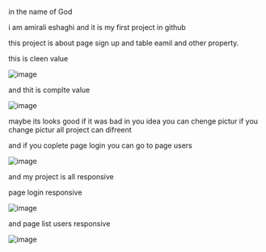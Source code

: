 in the name of God

i am amirali eshaghi and it is my first project in github

this project is about page sign up and table eamil and other property.


this is cleen value


![image](https://user-images.githubusercontent.com/114607506/194755499-9a1f6466-fe97-401f-b55b-b3f1a79ffc74.png)



and thit is complte value


![image](https://user-images.githubusercontent.com/114607506/194755053-8d436014-6045-4289-b78c-13f8c37f5e77.png)
 
 
 maybe its looks good if it was bad in you idea you can chenge pictur if you change pictur all project can difreent
 
 
 and if you coplete page login you can go to page users
 
 
![image](https://user-images.githubusercontent.com/114607506/194755098-f6de3952-a340-41bb-860a-077d0c076162.png)




and my project is all responsive

page login responsive 

![image](https://user-images.githubusercontent.com/114607506/194755772-b20b8958-9e9f-4b22-9946-07ee6e657e5d.png)

and page list users responsive

![image](https://user-images.githubusercontent.com/114607506/194755785-141652db-96ae-4113-a21b-8649393b68a8.png)
